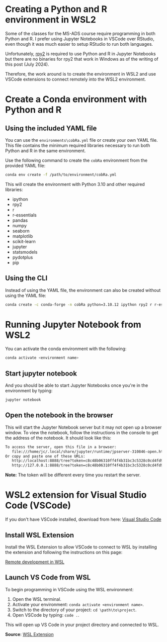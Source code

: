 # Creating a Python and R environment in WSL2

Some of the classes for the MS-ADS course require programming in both Python and R. I prefer using Jupyter Notebooks in VSCode over RStudio, even though it was much easier to setup RStudio to run both languages.

Unfortunately, [rpy2](https://rpy2.github.io/doc/latest/html/introduction.html) is required to use Python and R in Jupyter Notebooks but there are no binaries for rpy2 that work in Windows as of the writing of this post (July 2024).

Therefore, the work around is to create the environment in WSL2 and use VSCode extensions to connect remotely into the WSL2 environment.


# Create a Conda environment with Python and R

## Using the included YAML file

You can use the `environments\cobRa.yml` file or create your own YAML file. This file contains the minimum required libraries necessary to run both Python and R in the same environment. 

Use the following command to create the `cobRa` environment from the provided YAML file:

```bash
conda env create -f /path/to/environment/cobRa.yml
``` 
This will create the environment with Python 3.10 and other required libraries: 
- ipython
- rpy2
- r
- r-essentials
- pandas
- numpy
- seaborn
- matplotlib
- scikit-learn
- jupyter
- statsmodels
- pydotplus
- pip

## Using the CLI
Instead of using the YAML file, the environment can also be created without using the YAML file:

```bash
conda create -c conda-forge -n cobRa python=3.10.12 ipython rpy2 r r-essentials pandas numpy seaborn matplotlib scikit-learn jupyter statsmodels pydotplus
```

# Running Jupyter Notebook from WSL2

You can activate the conda environment with the following:

```bash
conda activate <environment name>
```

## Start jupyter notebook

And you should be able to start Jupyter Notebooks once you're in the
environment by typing:

```bash
jupyter notebook
```

## Open the notebook in the browser

This will start the Jupyter Notebook server but it may not open up a browser
window. To view the notebook, follow the instructions in the console to get
the address of the notebook. It should look like this:

```bash
To access the server, open this file in a browser:
   file:///home/jc/.local/share/jupyter/runtime/jpserver-310846-open.html
Or copy and paste one of these URLs:
   http://localhost:8888/tree?token=c8c48b06310ff4f4b31bc3c5328c0cd4fd9421d7941d475b
   http://127.0.0.1:8888/tree?token=c8c48b06310ff4f4b31bc3c5328c0cd4fd9421d7941d475b
```

**Note:** The token will be different every time you restart the server.

# WSL2 extension for Visual Studio Code (VSCode)

If you don't have VSCode installed, download from here: [Visual Studio Code](https://code.visualstudio.com/)

## Install WSL Extension

Install the WSL Extension to allow VSCode to connect to WSL by installing the
extension and following the instructions on this page:

[Remote development in WSL](https://code.visualstudio.com/docs/remote/wsl-tutorial)

## Launch VS Code from WSL

To begin programming in VSCode using the WSL environment:

1. Open the WSL terminal.
2. Activate your environment: `conda activate <environment name>`.
3. Switch to the directory of your project: `cd \path\to\project`.
4. Open VSCode by typing: `code .`.

This will open up VS Code in your project directory and connected to WSL.

**Source**: [WSL Extension](https://marketplace.visualstudio.com/items?itemName=ms-vscode-remote.remote-wsl#:~:text=The%20WSL%20extension%20lets%20you,as%20you%20would%20from%20Windows.)
